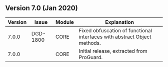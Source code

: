 ## Version 7.0 (Jan 2020)

| Version| Issue    | Module   | Explanation
|--------|----------|----------|----------------------------------
| 7.0.0  | DGD-1800 | CORE     | Fixed obfuscation of functional interfaces with abstract Object methods.
| 7.0.0  |          | CORE     | Initial release, extracted from ProGuard.
